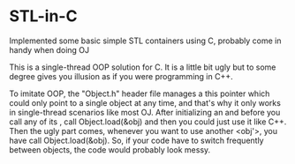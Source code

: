 # STL-in-C
Implemented some basic simple STL containers using C, probably come in handy when doing OJ

This is a single-thread OOP solution for C. It is a little bit ugly but to some degree gives you illusion as if you were programming in C++.

To imitate OOP, the "Object.h" header file manages a this pointer which could only point to a single object at any time, and that's why it only works in single-thread scenarios like most OJ. After initializing an <obj> and before you call any of its <method>, call Object.load(&obj) and then you could just use it like C++.
 Then the ugly part comes, whenever you want to use another <obj'>, you have call Object.load(&obj). So, if your code have to switch frequently between objects, the code would probably look messy.
 
